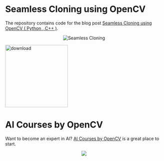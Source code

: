 # Seamless Cloning using OpenCV

The repository contains code for the blog post [Seamless Cloning using OpenCV ( Python , C++ )](https://www.learnopencv.com/seamless-cloning-using-opencv-python-cpp/).


<p align="center"><img src="https://learnopencv.com/wp-content/uploads/2015/01/seamless-cloning-example.jpg" alt="Seamless Cloning"></p>

[<img src="https://learnopencv.com/wp-content/uploads/2022/07/download-button-e1657285155454.png" alt="download" width="200">](https://www.dropbox.com/scl/fo/ijmzcdi8djyg9kwwqcamg/h?dl=1&rlkey=z4t0nbidnwj5mctxqbyskwp73)

# AI Courses by OpenCV

Want to become an expert in AI? [AI Courses by OpenCV](https://opencv.org/courses/) is a great place to start. 

<a href="https://opencv.org/courses/">
<p align="center"> 
<img src="https://www.learnopencv.com/wp-content/uploads/2020/04/AI-Courses-By-OpenCV-Github.png">
</p>
</a>
